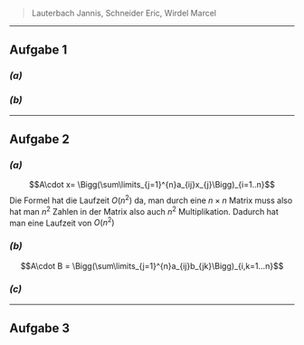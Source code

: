 > Lauterbach Jannis, Schneider Eric, Wirdel Marcel
---
## Aufgabe 1
### _(a)_
### _(b)_

---
## Aufgabe 2
### _(a)_
$$A\cdot x= \Bigg(\sum\limits_{j=1}^{n}a_{ij}x_{j}\Bigg)_{i=1..n}$$
Die Formel hat die Laufzeit $O(n^2)$ da, man durch eine $n\times n$ Matrix muss also hat man $n^{2}$ Zahlen in der Matrix also auch $n^2$ Multiplikation. Dadurch hat man eine Laufzeit von $O(n^2)$ 
### _(b)_
$$A\cdot B = \Bigg(\sum\limits_{j=1}^{n}a_{ij}b_{jk}\Bigg)_{i,k=1...n}$$

### _(c)_

---
## Aufgabe 3